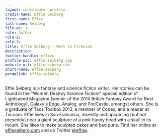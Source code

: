 ```yaml
---
layout: contributor-profile
credit-name: Effie Seiberg
first-name: Effie
last-name: Seiberg
file-as: s
role: Author
role-2:
role-3:
title: Effie Seiberg — Work in Fireside
description: 
twitter-handle: effies
profile-pic: effie-seiberg.jpg
website-url: effieseiberg.com
short-name: effie-seiberg
permalink: effie-seiberg
---
```

Effie Seiberg is a fantasy and science fiction writer. Her stories can be found in the "Women Destroy Science Fiction!" special edition of Lightspeed Magazine (winner of the 2015 British Fantasy Award for Best Anthology), Galaxy's Edge, Analog, and PodCastle, amongst others. She is a graduate of Taos Toolbox 2013, a member of Codex, and a reader at Tor.com. Effie lives in San Francisco, recently and upcoming (but not presently) near a giant sculpture of a pink bunny head with a skull in its mouth. She likes to make sculpted cakes and bad puns. Find her online at [effieseiberg.com](http://www.effieseiberg.com/) and on Twitter [@effies](https://twitter.com/effies).
